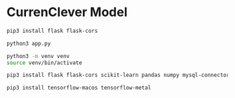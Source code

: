 # CurrenClever Model

```bash
pip3 install flask flask-cors
```

```bash
python3 app.py
```

```bash
python3 -m venv venv
source venv/bin/activate
```

```bash
pip3 install flask flask-cors scikit-learn pandas numpy mysql-connector-python statsmodels
```

```bash
pip3 install tensorflow-macos tensorflow-metal
```